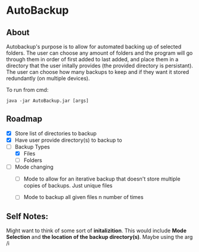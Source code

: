 # AutoBackup

## About

Autobackup's purpose is to allow for automated backing up of selected folders. The user can choose any amount of folders and the program will go through them in order of first added to last added, and place them in a directory that the user initally provides (the provided directory is persistant). The user can choose how many backups to keep and if they want it stored redundantly (on multiple devices). 

To run from cmd: 
```
java -jar AutoBackup.jar [args]
```

## Roadmap

- [x] Store list of directories to backup
- [x] Have user provide directory(s) to backup to
- [ ] Backup Types
  - [x] Files
  - [ ] Folders
- [ ] Mode changing
  - [ ] Mode to allow for an iterative backup that doesn't store multiple copies of backups. Just unique files
  - [ ] Mode to backup all given files n number of times


## Self Notes:

Might want to think of some sort of <b>initalizition</b>. This would include <b>Mode Selection</b> and <b>the location of the backup directory(s)</b>. Maybe using the arg /i

